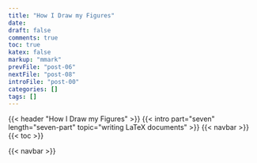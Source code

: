 ```yaml
---
title: "How I Draw my Figures"
date:
draft: false
comments: true
toc: true
katex: false
markup: "mmark"
prevFile: "post-06"
nextFile: "post-08"
introFile: "post-00"
categories: []
tags: []
---
```


{{< header "How I Draw my Figures" >}}
{{< intro part="seven" length="seven-part" topic="writing LaTeX documents" >}}
{{< navbar >}}
{{< toc >}}

{{< navbar >}}
